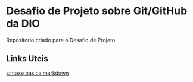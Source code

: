# Desafio de Projeto sobre Git/GitHub da DIO
Repositorio criado para o Desafio de Projeto
## Links Uteis
[sintaxe basica markdown]()
